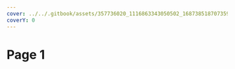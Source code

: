 ```yaml
---
cover: ../../.gitbook/assets/357736020_1116863343050502_1687385187073590816_n.jpg
coverY: 0
---
```


# Page 1

